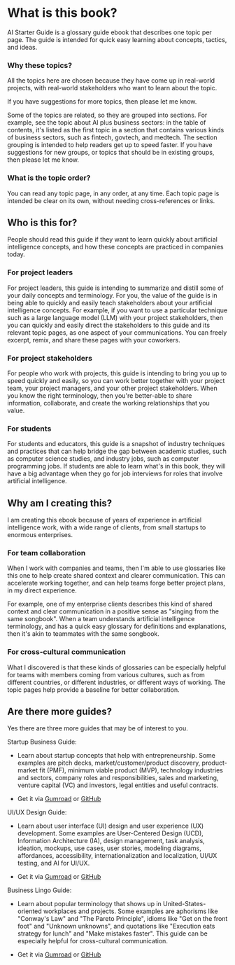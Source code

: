 # What is this book?

AI Starter Guide is a glossary guide ebook that describes one topic per page. The guide is intended for quick easy learning about concepts, tactics, and ideas.

### Why these topics?

All the topics here are chosen because they have come up in real-world projects, with real-world stakeholders who want to learn about the topic.

If you have suggestions for more topics, then please let me know.

Some of the topics are related, so they are grouped into sections. For example, see the topic about AI plus business sectors: in the table of contents, it's listed as the first topic in a section that contains various kinds of business sectors, such as fintech, govtech, and medtech. The section grouping is intended to help readers get up to speed faster. If you have suggestions for new groups, or topics that should be in existing groups, then please let me know.

### What is the topic order?

You can read any topic page, in any order, at any time. Each topic page is intended be clear on its own, without needing cross-references or links.


## Who is this for?

People should read this guide if they want to learn quickly about artificial intelligence concepts, and how these concepts are practiced in companies today.

### For project leaders

For project leaders, this guide is intending to summarize and distill some of your daily concepts and terminology. For you, the value of the guide is in being able to quickly and easily teach stakeholders about your artificial intelligence concepts. For example, if you want to use a particular technique such as a large language model (LLM) with your project stakeholders, then you can quickly and easily direct the stakeholders to this guide and its relevant topic pages, as one aspect of your communications. You can freely excerpt, remix, and share these pages with your coworkers.

### For project stakeholders

For people who work with projects, this guide is intending to bring you up to speed quickly and easily, so you can work better together with your project team, your project managers, and your other project stakeholders. When you know the right terminology, then you're better-able to share information, collaborate, and create the working relationships that you value.

### For students

For students and educators, this guide is a snapshot of industry techniques and practices that can help bridge the gap between academic studies, such as computer science studies, and industry jobs, such as computer programming jobs. If students are able to learn what's in this book, they will have a big advantage when they go for job interviews for roles that involve artificial intelligence.


## Why am I creating this?

I am creating this ebook because of years of experience in artificial intelligence work, with a wide range of clients, from small startups to enormous enterprises.


### For team collaboration

When I work with companies and teams, then I'm able to use glossaries like this one to help create shared context and clearer communication. This can accelerate working together, and can help teams forge better project plans, in my direct experience.

For example, one of my enterprise clients describes this kind of shared context and clear communication in a positive sense as "singing from the same songbook". When a team understands artificial intelligence terminology, and has a quick easy glossary for definitions and explanations, then it's akin to teammates with the same songbook.


### For cross-cultural communication

What I discovered is that these kinds of glossaries can be especially helpful for teams with members coming from various cultures, such as from different countries, or different industries, or different ways of working. The topic pages help provide a baseline for better collaboration.



## Are there more guides?

Yes there are three more guides that may be of interest to you.

Startup Business Guide:

* Learn about startup concepts that help with entrepreneurship. Some examples are pitch decks, market/customer/product discovery, product-market fit (PMF), minimum viable product (MVP), technology industries and sectors, company roles and responsibilities, sales and marketing, venture capital (VC) and investors, legal entities and useful contracts.

* Get it via [Gumroad](https://gumroad.com/l/startup-business-guide) or [GitHub](https://github.com/sixarm/startup-business-guide)

UI/UX Design Guide:

* Learn about user interface (UI) design and user experience (UX) development. Some examples are User-Centered Design (UCD), Information Architecture (IA), design management, task analysis, ideation, mockups, use cases, user stories, modeling diagrams, affordances, accessibility, internationalization and localization, UI/UX testing, and AI for UI/UX.

* Get it via [Gumroad](https://gumroad.com/l/ui-ux-design-guide) or [GitHub](https://github.com/sixarm/ui-ux-design-guide)

Business Lingo Guide:

* Learn about popular terminology that shows up in United-States-oriented workplaces and projects. Some examples are aphorisms like "Conway's Law" and "The Pareto Principle", idioms like "Get on the front foot" and "Unknown unknowns", and quotations like "Execution eats strategy for lunch" and "Make mistakes faster". This guide can be especially helpful for cross-cultural communication.

* Get it via [Gumroad](https://gumroad.com/l/business-lingo-guide) or [GitHub](https://github.com/sixarm/business-lingo-guide)

